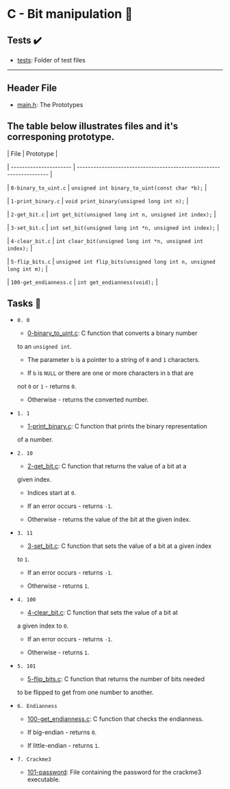 # C - Bit manipulation :file_folder:







## Tests :heavy_check_mark:





* [tests](./tests): Folder of test files





----





## Header File





* [main.h](./main.h): The Prototypes





## The table below illustrates files and it's corresponing prototype.





| File                   | Prototype                                                           |



| ---------------------- | ------------------------------------------------------------------- |



| `0-binary_to_uint.c`   | `unsigned int binary_to_uint(const char *b);`                       |



| `1-print_binary.c`     | `void print_binary(unsigned long int n);`                           |



| `2-get_bit.c`          | `int get_bit(unsigned long int n, unsigned int index);`             |



| `3-set_bit.c`          | `int set_bit(unsigned long int *n, unsigned int index);`            |



| `4-clear_bit.c`        | `int clear_bit(unsigned long int *n, unsigned int index);`          |



| `5-flip_bits.c`        | `unsigned int flip_bits(unsigned long int n, unsigned long int m);` |



| `100-get_endianness.c` | `int get_endianness(void);`                                         |





## Tasks :page_with_curl:





* `0. 0`



  * [0-binary_to_uint.c](./0-binary_to_uint.c): C function that converts a binary number



  to an `unsigned int`.



  * The parameter `b` is a pointer to a string of `0` and `1` characters.



  * If `b` is `NULL` or there are one or more characters in `b` that are



  not `0` or `1` - returns `0`.



  * Otherwise - returns the converted number.





* `1. 1`



  * [1-print_binary.c](./1-print_binary.c): C function that prints the binary representation



  of a number.





* `2. 10`



  * [2-get_bit.c](./2-get_bit.c): C function that returns the value of a bit at a



  given index.



  * Indices start at `0`.



  * If an error occurs - returns `-1`.



  * Otherwise - returns the value of the bit at the given index.





* `3. 11`



  * [3-set_bit.c](./3-set_bit.c): C function that sets the value of a bit at a given index



  to `1`.



  * If an error occurs - returns `-1`.



  * Otherwise - returns `1`.





* `4. 100`



  * [4-clear_bit.c](./4-clear_bit.c): C function that sets the value of a bit at



  a given index to `0`.



  * If an error occurs - returns `-1`.



  * Otherwise - returns `1`.





* `5. 101`



  * [5-flip_bits.c](./5-flip_bits.c): C function that returns the number of bits needed



  to be flipped to get from one number to another.





* `6. Endianness`



  * [100-get_endianness.c](./100-get_endianness.c): C function that checks the endianness.



  * If big-endian - returns `0`.



  * If little-endian - returns `1`.





* `7. Crackme3`



  * [101-password](./101-password): File containing the password for the crackme3 executable.
